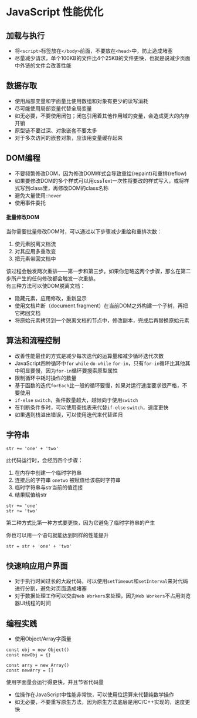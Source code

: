 # JavaScript 性能优化

## 加载与执行
* 将`<script>`标签放在`</body>`前面，不要放在`<head>`中，防止造成堵塞
* 尽量减少请求，单个100KB的文件比4个25KB的文件更快，也就是说减少页面中外链的文件会改善性能

## 数据存取
* 使用局部变量和字面量比使用数组和对象有更少的读写消耗
* 尽可能使用局部变量代替全局变量
* 如无必要，不要使用闭包；闭包引用着其他作用域的变量，会造成更大的内存开销
* 原型链不要过深、对象嵌套不要太多
* 对于多次访问的嵌套对象，应该用变量缓存起来

## DOM编程
* 不要频繁修改DOM，因为修改DOM样式会导致重绘(repaint)和重排(reflow)
* 如果要修改DOM的多个样式可以用cssText一次性将要改的样式写入，或将样式写到class里，再修改DOM的class名称
* 避免大量使用`:hover`
* 使用事件委托

#### 批量修改DOM
当你需要批量修改DOM时，可以通过以下步骤减少重绘和重排次数：
1. 使元素脱离文档流
2. 对其应用多重改变
3. 把元素带回文档中

该过程会触发两次重排——第一步和第三步。如果你忽略这两个步骤，那么在第二步所产生的任何修改都会触发一次重排。<br>
有三种方法可以使DOM脱离文档：
* 隐藏元素，应用修改，重新显示
* 使用文档片断（document.fragment）在当前DOM之外构建一个子树，再把它拷回文档
* 将原始元素拷贝到一个脱离文档的节点中，修改副本，完成后再替换原始元素

## 算法和流程控制
* 改善性能最佳的方式是减少每次迭代的运算量和减少循环迭代次数
* JavaScript四种循环中`for` `while` `do-while` `for-in`，只有`for-in`循环比其他其中明显要慢，因为`for-in`循环要搜索原型属性
* 限制循环中耗时操作的数量
* 基于函数的迭代`forEach`比一般的循环要慢，如果对运行速度要求很严格，不要使用
* `if-else` `switch`，条件数量越大，越倾向于使用`switch`
* 在判断条件多时，可以使用查找表来代替`if-else` `switch`，速度更快
* 如果遇到栈溢出错误，可以使用迭代来代替递归

## 字符串
```
str += 'one' + 'two'
```
此代码运行时，会经历四个步骤：
1. 在内存中创建一个临时字符串
2. 连接后的字符串 `onetwo` 被赋值给该临时字符串
3. 临时字符串与str当前的值连接
4. 结果赋值给str

```
str += 'one' 
str += 'two'
```
第二种方式比第一种方式要更快，因为它避免了临时字符串的产生<br>

你也可以用一个语句就能达到同样的性能提升
```
str = str + 'one' + 'two'
```

## 快速响应用户界面
* 对于执行时间过长的大段代码，可以使用`setTimeout`和`setInterval`来对代码进行分割，避免对页面造成堵塞
* 对于数据处理工作可以交由`Web Workers`来处理，因为`Web Workers`不占用浏览器UI线程的时间

## 编程实践
* 使用Object/Array字面量
```
const obj = new Object()
const newObj = {}

const arry = new Array()
const newArry = []
```
使用字面量会运行得更快，并且节省代码量
* 位操作在JavaScript中性能非常快，可以使用位运算来代替纯数学操作
* 如无必要，不要重写原生方法，因为原生方法底层是用C/C++实现的，速度更快

